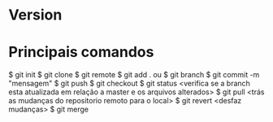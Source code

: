 # Version

# Principais comandos

$ git init
$ git clone <url do repositorio>
$ git remote 
$ git add . ou <diretorio local>
$ git branch <nome da branch>
$ git commit -m "mensagem"
$ git push <manda os commits para o repositorio remoto>
$ git checkout <muda para uma branch selecionada>
$ git status <verifica se a branch esta atualizada em relação a master e os arquivos alterados>
$ git pull <trás as mudanças do repositorio remoto para o local>
$ git revert <desfaz mudanças>
$ git merge <faz a mescla de branches>


